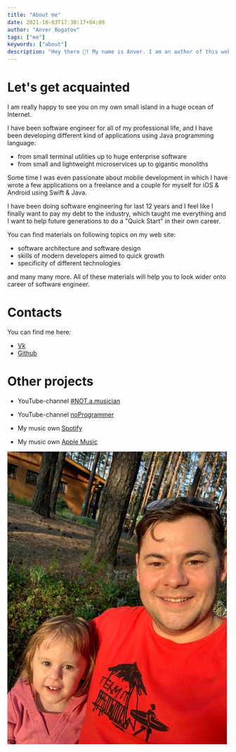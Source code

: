 ```yaml
---
title: "About me"
date: 2021-10-03T17:30:17+04:00
author: "Anver Bogatov"
tags: ["me"]
keywords: ["about"]
description: "Hey there 👋! My name is Anver. I am an author of this web site and all of it's materials."
---
```


# Let's get acquainted

I am really happy to see you on my own small island in a huge ocean of Internet.

I have been software engineer for all of my professional life, and I have been developing different kind of applications using Java programming language:
* from small terminal utilities up to huge enterprise software
* from small and lightweight microservices up to gigantic monoliths

Some time I was even passionate about mobile development in which I have wrote a few applications on a freelance and a couple for myself for iOS & Android using Swift & Java. 

I have been doing software engineering for last 12 years and I feel like I finally want to pay my debt to the industry, which taught me everything and I want to help future generations to do a "Quick Start" in their own career.

You can find materials on following topics on my web site:
* software architecture and software design
* skills of modern developers aimed to quick growth
* specificity of different technologies

and many many more. All of these materials will help you to look wider onto career of software engineer.

# Contacts

You can find me here:
* [Vk](https://vk.com/anverbogatov)
* [Github](https://github.com/anverbogatov)

# Other projects

* YouTube-channel [#NOT.a.musician](https://www.youtube.com/channel/UCYcClck5kXPmHskLrHaihBQ)
* YouTube-channel [noProgrammer](https://www.youtube.com/channel/UC2oyEaWybm66PdP0g4hKLKA)

* My music own [Spotify](https://open.spotify.com/artist/5bTYJ41CZNNhAakENxaGuu?si=eiPWRjwnR22fHv1Uf4GDtw)
* My music own [Apple Music](https://music.apple.com/ru/artist/anver-bogatov/1553726448)

![Me and my youngest daughter](/images/about/photo.jpg)